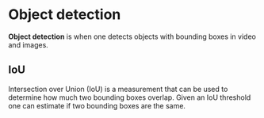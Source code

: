 # Object detection

**Object detection** is when one detects objects with bounding boxes in video
and images.

## IoU

Intersection over Union (IoU) is a measurement that can be used to determine how
much two bounding boxes overlap. Given an IoU threshold one can estimate if two
bounding boxes are the same.
